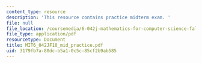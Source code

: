 ```yaml
---
content_type: resource
description: 'This resource contains practice midterm exam. '
file: null
file_location: /coursemedia/6-042j-mathematics-for-computer-science-fall-2010/3179fb7a80dcb5a10c5c85cf2b9ab585_MIT6_042JF10_mid_practice.pdf
file_type: application/pdf
resourcetype: Document
title: MIT6_042JF10_mid_practice.pdf
uid: 3179fb7a-80dc-b5a1-0c5c-85cf2b9ab585
---
```

